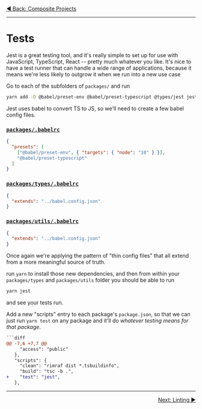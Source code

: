 <p align='left'>
 <a href="./02-composite-project.md">◀ Back: Composite Projects</a>
</p>

---

# Tests

Jest is a great testing tool, and it's really simple to set up for use with JavaScript, TypeScript, React -- pretty much whatever you like. It's nice to have a test runner that can handle a wide range of applications, because it means we're less likely to outgrow it when we run into a new use case

Go to each of the subfolders of `packages/` and run

```sh
yarn add -D @babel/preset-env @babel/preset-typescript @types/jest jest
```

Jest uses babel to convert TS to JS, so we'll need to create a few babel config files.

### [`packages/.babelrc`](../packages/babel.config.json)

```json
{
  "presets": [
    ["@babel/preset-env", { "targets": { "node": "10" } }],
    "@babel/preset-typescript"
  ]
}
```

### [`packages/types/.babelrc`](../packages/types/.babelrc)

```json
{
  "extends": "../babel.config.json"
}
```

### [`packages/utils/.babelrc`](../packages/utils/.babelrc)

```json
{
  "extends": "../babel.config.json"
}
```

Once again we're applying the pattern of "thin config files" that all extend from a more meaningful source of truth.

run `yarn` to install those new dependencies, and then from within your `packages/types` and `packages/utils` folder you should be able to run

```sh
yarn jest
```

and see your tests run.

Add a new "scripts" entry to each package's `package.json`, so that we can just run `yarn test` on any package and it'll do _whatever testing means for that package_.

````diff
```diff
@@ -7,6 +7,7 @@
     "access": "public"
   },
   "scripts": {
     "clean": "rimraf dist *.tsbuildinfo",
     "build": "tsc -b .",
+    "test": "jest",
   },
````

---

<p align='right'>
 <a href="./04-linting.md">Next: Linting ▶</a>
</p>
